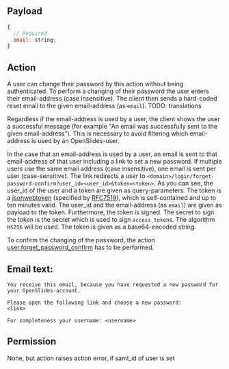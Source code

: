 ## Payload

```js
{
  // Required
  email: string;
}
```

## Action 

A user can change their password by this action without being authenticated. To perform a changing of their password the user enters their email-address (case insensitive). The client then sends a hard-coded reset email to the given email-address (as `email`). TODO: translations

Regardless if the email-address is used by a user, the client shows the user a successful message (for example "An email was successfully sent to the given email-address"). This is necessary to avoid filtering which email-address is used by an OpenSlides-user.

In the case that an email-address is used by a user, an email is sent to that email-address of that user including a link to set a new password. If multiple users use the same email address (case insensitive), one email is sent per user (case-sensitive).
The link redirects a user to `<domain>/login/forget-password-confirm?user_id=<user_id>&token=<token>`. 
As you can see, the user_id of the user and a token are given as query-parameters. The token is a [jsonwebtoken](https://jwt.io/) (specified by [RFC7519](https://datatracker.ietf.org/doc/html/rfc7519)), which is self-contained and up to ten minutes valid. The user_id and the email-address (as `email`) are given as payload to the token. Furthermore, the token is signed. The secret to sign the token is the secret which is used to sign `access_token`s. The algorithm `HS256` will be used. The token is given as a base64-encoded string.

To confirm the changing of the password, the action [user.forget_password_confirm](user.forget_password_confirm.md) has to be performed.

## Email text:

```text
You receive this email, because you have requested a new password for your OpenSlides-account.

Please open the following link and choose a new password:
<link>

For completeness your username: <username>
```

## Permission

None, but action raises action error, if saml_id of user is set